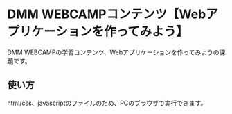 # DMM WEBCAMPコンテンツ【Webアプリケーションを作ってみよう】
DMM WEBCAMPの学習コンテンツ、Webアプリケーションを作ってみようの課題です。
## 使い方
html/css、javascriptのファイルのため、PCのブラウザで実行できます。

